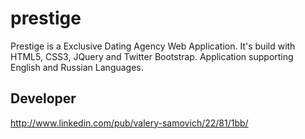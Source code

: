 prestige
========

Prestige is a Exclusive Dating Agency Web Application. It's build with HTML5, CSS3, JQuery and Twitter Bootstrap. Application supporting English and Russian Languages.

Developer
---------
http://www.linkedin.com/pub/valery-samovich/22/81/1bb/
